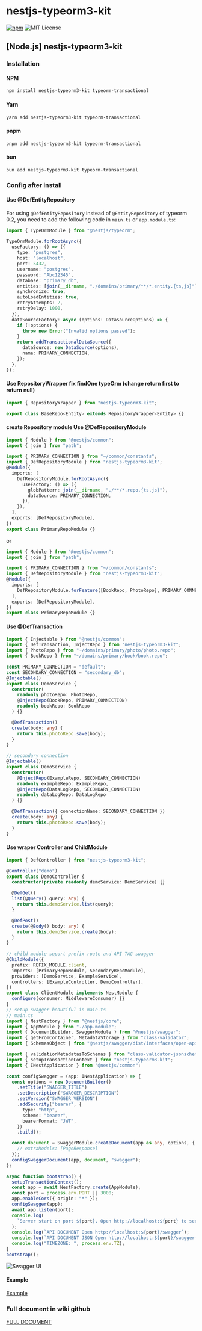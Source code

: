 # nestjs-typeorm3-kit

[![npm](https://img.shields.io/npm/v/nestjs-typeorm3-kit)](https://www.npmjs.com/package/nestjs-typeorm3-kit) ![MIT License](https://img.shields.io/npm/l/nestjs-typeorm3-kit.svg)

## [Node.js] nestjs-typeorm3-kit

### Installation

#### NPM

```bash
npm install nestjs-typeorm3-kit typeorm-transactional
```

#### Yarn

```bash
yarn add nestjs-typeorm3-kit typeorm-transactional
```

#### pnpm

```bash
pnpm add nestjs-typeorm3-kit typeorm-transactional
```

#### bun

```bash
bun add nestjs-typeorm3-kit typeorm-transactional
```

### Config after install

#### Use @DefEntityRepository

For using `@DefEntityRepository` instead of `@EntityRepository` of typeorm 0.2, you need to add the following code in `main.ts` or `app.module.ts`:

```typescript
import { TypeOrmModule } from "@nestjs/typeorm";

TypeOrmModule.forRootAsync({
  useFactory: () => ({
    type: "postgres",
    host: "localhost",
    port: 5432,
    username: "postgres",
    password: "Abc12345",
    database: "primary_db",
    entities: [join(__dirname, "./domains/primary/**/*.entity.{ts,js}")],
    synchronize: true,
    autoLoadEntities: true,
    retryAttempts: 2,
    retryDelay: 1000,
  }),
  dataSourceFactory: async (options: DataSourceOptions) => {
    if (!options) {
      throw new Error("Invalid options passed");
    }
    return addTransactionalDataSource({
      dataSource: new DataSource(options),
      name: PRIMARY_CONNECTION,
    });
  },
});
```

#### Use RepositoryWrapper fix findOne typeOrm (change return first to return null)

```typescript
import { RepositoryWrapper } from "nestjs-typeorm3-kit";

export class BaseRepo<Entity> extends RepositoryWrapper<Entity> {}
```

#### create Repository module Use @DefRepositoryModule

```typescript
import { Module } from "@nestjs/common";
import { join } from "path";

import { PRIMARY_CONNECTION } from "~/common/constants";
import { DefRepositoryModule } from "nestjs-typeorm3-kit";
@Module({
  imports: [
    DefRepositoryModule.forRootAsync({
      useFactory: () => ({
        globPattern: join(__dirname, "./**/*.repo.{ts,js}"),
        dataSource: PRIMARY_CONNECTION,
      }),
    }),
  ],
  exports: [DefRepositoryModule],
})
export class PrimaryRepoModule {}
```

or

```typescript
import { Module } from "@nestjs/common";
import { join } from "path";

import { PRIMARY_CONNECTION } from "~/common/constants";
import { DefRepositoryModule } from "nestjs-typeorm3-kit";
@Module({
  imports: [
    DefRepositoryModule.forFeature([BookRepo, PhotoRepo], PRIMARY_CONNECTION),
  ],
  exports: [DefRepositoryModule],
})
export class PrimaryRepoModule {}
```

#### Use @DefTransaction

```typescript
import { Injectable } from "@nestjs/common";
import { DefTransaction, InjectRepo } from "nestjs-typeorm3-kit";
import { PhotoRepo } from "~/domains/primary/photo/photo.repo";
import { BookRepo } from "~/domains/primary/book/book.repo";

const PRIMARY_CONNECTION = "default";
const SECONDARY_CONNECTION = "secondary_db";
@Injectable()
export class DemoService {
  constructor(
    readonly photoRepo: PhotoRepo,
    @InjectRepo(BookRepo, PRIMARY_CONNECTION)
    readonly bookRepo: BookRepo
  ) {}

  @DefTransaction()
  create(body: any) {
    return this.photoRepo.save(body);
  }
}

// secondary connection
@Injectable()
export class DemoService {
  constructor(
    @InjectRepo(ExampleRepo, SECONDARY_CONNECTION)
    readonly exampleRepo: ExampleRepo,
    @InjectRepo(DataLogRepo, SECONDARY_CONNECTION)
    readonly dataLogRepo: DataLogRepo
  ) {}

  @DefTransaction({ connectionName: SECONDARY_CONNECTION })
  create(body: any) {
    return this.photoRepo.save(body);
  }
}
```

#### Use wraper Controller and ChildModule

```typescript
import { DefController } from "nestjs-typeorm3-kit";

@Controller("demo")
export class DemoController {
  constructor(private readonly demoService: DemoService) {}

  @DefGet()
  list(@Query() query: any) {
    return this.demoService.list(query);
  }

  @DefPost()
  create(@Body() body: any) {
    return this.demoService.create(body);
  }
}

// child module suport prefix route and API TAG swagger
@ChildModule({
  prefix: REFIX_MODULE.client,
  imports: [PrimaryRepoModule, SecondaryRepoModule],
  providers: [DemoService, ExampleService],
  controllers: [ExampleController, DemoController],
})
export class ClientModule implements NestModule {
  configure(consumer: MiddlewareConsumer) {}
}
// setup swagger beautiful in main.ts
// main.ts
import { NestFactory } from "@nestjs/core";
import { AppModule } from "./app.module";
import { DocumentBuilder, SwaggerModule } from "@nestjs/swagger";
import { getFromContainer, MetadataStorage } from "class-validator";
import { SchemasObject } from "@nestjs/swagger/dist/interfaces/open-api-spec.interface";

import { validationMetadatasToSchemas } from "class-validator-jsonschema";
import { setupTransactionContext } from "nestjs-typeorm3-kit";
import { INestApplication } from "@nestjs/common";

const configSwagger = (app: INestApplication) => {
  const options = new DocumentBuilder()
    .setTitle("SWAGGER_TITLE")
    .setDescription("SWAGGER_DESCRIPTION")
    .setVersion("SWAGGER_VERSION")
    .addSecurity("bearer", {
      type: "http",
      scheme: "bearer",
      bearerFormat: "JWT",
    })
    .build();

  const document = SwaggerModule.createDocument(app as any, options, {
    // extraModels: [PageResponse]
  });
  configSwaggerDocument(app, document, "swagger");
};

async function bootstrap() {
  setupTransactionContext();
  const app = await NestFactory.create(AppModule);
  const port = process.env.PORT || 3000;
  app.enableCors({ origin: "*" });
  configSwagger(app);
  await app.listen(port);
  console.log(
    `Server start on port ${port}. Open http://localhost:${port} to see results`
  );
  console.log(`API DOCUMENT Open http://localhost:${port}/swagger`);
  console.log(`API DOCUMENT JSON Open http://localhost:${port}/swagger-json`);
  console.log("TIMEZONE: ", process.env.TZ);
}
bootstrap();
```

![Swagger UI](image.png)

#### Example

[Example](./example)

### Full document in wiki github

[FULL DOCUMENT](https://x302502.github.io/nestjs-typeorm3-kit/)
